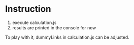 # Instruction

1. execute calculation.js
2. results are printed in the console for now

To play with it, dummyLinks in calculation.js can be adjusted.